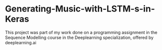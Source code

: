 # Generating-Music-with-LSTM-s-in-Keras

This project was part of my work done on a programming assignment in the Sequence Modelling course in the Deeplearning specialization, offered by deeplearning.ai
